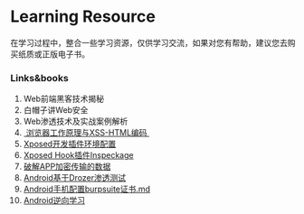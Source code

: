 # Learning Resource
在学习过程中，整合一些学习资源，仅供学习交流，如果对您有帮助，建议您去购买纸质或正版电子书。  
### Links&books
1. Web前端黑客技术揭秘
2. 白帽子讲Web安全
3. Web渗透技术及实战案例解析
4. [ 浏览器工作原理与XSS-HTML编码 ][1]
5. [Xposed开发插件环境配置](https://github.com/shadow-horse/Learning-resource/blob/master/practice/Xposed%E5%BC%80%E5%8F%91%E6%8F%92%E4%BB%B6%E7%8E%AF%E5%A2%83%E9%85%8D%E7%BD%AE.md)
6. [Xposed Hook插件Inspeckage](https://github.com/shadow-horse/Learning-resource/blob/master/practice/Xposed%20Hook%E6%8F%92%E4%BB%B6Inspeckage.md)
7. [破解APP加密传输的数据](https://github.com/shadow-horse/Learning-resource/blob/master/Android/%E7%A0%B4%E8%A7%A3APP%E5%8A%A0%E5%AF%86%E4%BC%A0%E8%BE%93%E7%9A%84%E6%95%B0%E6%8D%AE.md)
8. [Android基于Drozer渗透测试](https://github.com/shadow-horse/Learning-resource/blob/master/Android/Android%E5%9F%BA%E4%BA%8EDrozer%E6%B8%97%E9%80%8F%E6%B5%8B%E8%AF%95.md)
9. [Android手机配置burpsuite证书.md](https://github.com/shadow-horse/Learning-resource/blob/master/Android/Android%E6%89%8B%E6%9C%BA%E9%85%8D%E7%BD%AEburpsuite%E8%AF%81%E4%B9%A6.md)
10. [Android逆向学习](https://github.com/shadow-horse/Learning-resource/blob/master/Android/Android%E9%80%86%E5%90%91%E5%AD%A6%E4%B9%A0.md)




[1]:	https://www.jianshu.com/p/c0dc4bbab8e8 "浏览器工作原理与XSS-HTML编码"